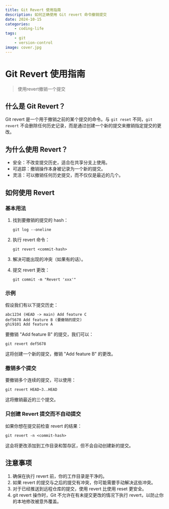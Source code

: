 ```yaml
---
title: Git Revert 使用指南
description: 如何正确使用 Git revert 命令撤销提交
date: 2024-10-15
categories:
    - coding-life
tags:
    - git
    - version-control
image: cover.jpg
---
```



# Git Revert 使用指南

> 使用revert撤销一个提交

## 什么是 Git Revert？

Git revert 是一个用于撤销之前的某个提交的命令。与 `git reset` 不同，`git revert` 不会删除任何历史记录，而是通过创建一个新的提交来撤销指定提交的更改。

## 为什么使用 Revert？

- 安全：不改变提交历史，适合在共享分支上使用。
- 可追踪：撤销操作本身被记录为一个新的提交。
- 灵活：可以撤销任何历史提交，而不仅仅是最近的几个。

## 如何使用 Revert

### 基本用法

1. 找到要撤销的提交的 hash：

   ```
   git log --oneline
   ```

2. 执行 revert 命令：

   ```
   git revert <commit-hash>
   ```

3. 解决可能出现的冲突（如果有的话）。

4. 提交 revert 更改：

   ```
   git commit -m "Revert 'xxx'"
   ```

### 示例

假设我们有以下提交历史：

```
abc1234 (HEAD -> main) Add feature C
def5678 Add feature B (要撤销的提交)
ghi9101 Add feature A
```

要撤销 "Add feature B" 的提交，我们可以：

```
git revert def5678
```

这将创建一个新的提交，撤销 "Add feature B" 的更改。

### 撤销多个提交

要撤销多个连续的提交，可以使用：

```
git revert HEAD~3..HEAD
```

这将撤销最近的三个提交。

### 只创建 Revert 提交而不自动提交

如果你想在提交前检查 revert 的结果：

```
git revert -n <commit-hash>
```

这会将更改添加到工作目录和暂存区，但不会自动创建新的提交。

## 注意事项

1. 确保在执行 revert 前，你的工作目录是干净的。
2. 如果 revert 的提交与之后的提交有冲突，你可能需要手动解决这些冲突。
3. 对于已经推送到远程仓库的提交，使用 revert 比使用 reset 更安全。
4. git revert 操作时，Git 不允许在有未提交更改的情况下执行 revert，以防止你的本地修改被意外覆盖。
